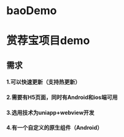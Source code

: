 # baoDemo
<h1> 赏荐宝项目demo</h1>
<h2> 需求</h2>
<h4> 1.可以快速更新（支持热更新）</h4>
<h4>2.需要有H5页面，同时有Android和ios端可用</h4>
<h4>3.选用技术为uniapp+webview开发</h4>
<h4>4.有一个自定义的原生组件（Android）</h4>

